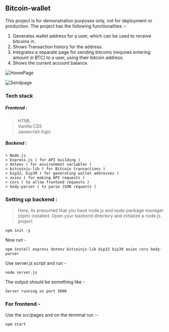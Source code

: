 ## Bitcoin-wallet
This project is for demonstration purposes only, not for deployment or production. The project has the following functionalities :- 
1. Generates wallet address for a user, which can be used to receive bitcoins in.
2. Shows Transaction history for the address. 
3. Integrates a separate page for sending bitcoins (requires entering amount in BTC) to a user, using their bitcoin address. 
4. Shows the current account balance. 

![HomePage](https://github.com/user-attachments/assets/c83f3017-c439-443e-a419-c281fb1b4789)



![Sendpage](https://github.com/user-attachments/assets/4c25360c-0742-4e70-8ce2-dbf82dc8d300)

### Tech stack 

##### Frontend : 

> HTML \
> Vanilla CSS\
> Javascript logic

##### Backend : 
```
> Node.js 
> Express.js ( for API building ) 
> dotenv ( for environment variables )
> bitcoinjs-lib ( for Bitcoin transactions ) 
> bip32, bip39 ( for generating wallet addresses ) 
> axios ( for making API requests ) 
> cors ( to allow frontend requests ) 
> body-parser ( to parse JSON requests )
```


### Setting up backend : 

> Here, its presumed that you have node.js and node package manager (npm) installed. 
Open your backend directory and initialize a node.js project 
```
npm init -y
```

Now run - 
```
npm install express dotenv bitcoinjs-lib bip32 bip39 axios cors body-parser
```
Use server.js script and run - 

```
node server.js 
```

The output should be something like - 
```
Server running on port 5000
```
### For frontend - 
Use the src/pages and on the terminal run :- 

```
npm start 
```

























































